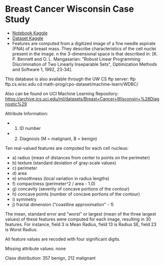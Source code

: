 # Breast Cancer Wisconsin Case Study
- [Notebook Kaggle](https://www.kaggle.com/d4rklucif3r/breast-cancer-wisconsin)
- [Dataset Kaggle](https://www.kaggle.com/uciml/breast-cancer-wisconsin-data)
- Features are computed from a digitized image of a fine needle aspirate (FNA) of a breast mass. They describe characteristics of the cell nuclei present in the image.
n the 3-dimensional space is that described in: [K. P. Bennett and O. L. Mangasarian: "Robust Linear Programming Discrimination of Two Linearly Inseparable Sets", Optimization Methods and Software 1, 1992, 23-34].

This database is also available through the UW CS ftp server:
ftp ftp.cs.wisc.edu
cd math-prog/cpo-dataset/machine-learn/WDBC/

Also can be found on UCI Machine Learning Repository: https://archive.ics.uci.edu/ml/datasets/Breast+Cancer+Wisconsin+%28Diagnostic%29

Attribute Information:

* 1) ID number
* 2) Diagnosis (M = malignant, B = benign)


Ten real-valued features are computed for each cell nucleus:

* a) radius (mean of distances from center to points on the perimeter)
* b) texture (standard deviation of gray-scale values)
* c) perimeter
* d) area
* e) smoothness (local variation in radius lengths)
* f) compactness (perimeter^2 / area - 1.0)
* g) concavity (severity of concave portions of the contour)
* h) concave points (number of concave portions of the contour)
* i) symmetry
* j) fractal dimension ("coastline approximation" - 1)

The mean, standard error and "worst" or largest (mean of the three
largest values) of these features were computed for each image,
resulting in 30 features. For instance, field 3 is Mean Radius, field
13 is Radius SE, field 23 is Worst Radius.

All feature values are recoded with four significant digits.

Missing attribute values: none

Class distribution: 357 benign, 212 malignant
